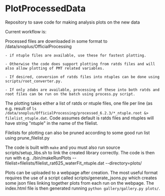 # PlotProcessedData
Repository to save code for making analysis plots on the new data

Current workflow is:

Processed files are downloaded in some format to /data/snoplus/OfficialProcessing
    
    - if ntuple files are available, use these for fastest plotting.
    
    - Otherwise the code does support plotting from ratds files and will also allow plotting of PMT related variables.
    
    - If desired, conversion of ratds files into ntuples can be done using scripts/root_converter.py.
    
    - If only zdabs are available, processing of these into both ratds and root files can be run on the batch using process.py script.
    
The plotting takes either a list of ratds or ntuple files, one file per line (as e.g. result of `ls /data/snoplus/OfficialProcessing/processed_6.2.3/*_ntuple.root &> filelist_ntuple.dat`. Code assumes default is ratds files and ntuples will have string "ntuple" in the name of the filelist.

Filelists for plotting can also be pruned according to some good run list using prune_filelist.py

The code is built with `make` and you must also run source scripts/setup_libs.sh to link the created library correctly. The code is then run with e.g. ./bin/makeRunPlots --filelist=filelists/filelist_rat625_waterFit_ntuple.dat --directory=plots/

Plots can be uploaded to a webpage after creation. The most useful format requires the use of a script called scripts/generate_jsons.py which creates some json files linking together plots from each run on the webpage. The index.html file is then generated running `python gallery/gallery.py plots/`.

